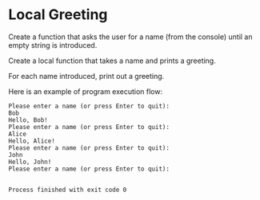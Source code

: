 # Local Greeting

Create a function that asks the user for a name (from the console) until an empty string is introduced.

Create a local function that takes a name and prints a greeting.

For each name introduced, print out a greeting.

Here is an example of program execution flow:
```text
Please enter a name (or press Enter to quit): 
Bob
Hello, Bob!
Please enter a name (or press Enter to quit): 
Alice
Hello, Alice!
Please enter a name (or press Enter to quit): 
John
Hello, John!
Please enter a name (or press Enter to quit): 


Process finished with exit code 0
```
